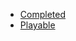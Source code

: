 - [Completed](https://downforacross.com/beta/game/8641503-kemp)
- [Playable](https://www.crossworthy.net/play/p-jm3nnpgrgp8tv)